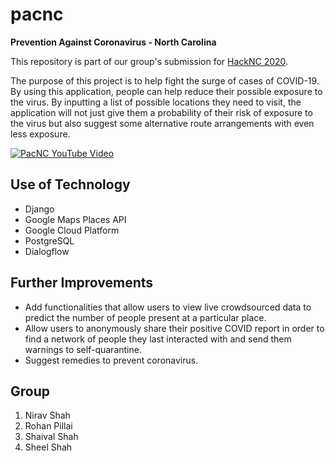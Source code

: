 # pacnc
<b>Prevention Against Coronavirus - North Carolina</b>

This repository is part of our group's submission for [HackNC 2020](https://www.hacknc.com/).

The purpose of this project is to help fight the surge of cases of COVID-19. By using this application, people can help reduce their possible exposure to the virus. By inputting a list of possible locations they need to visit, the application will not just give them a probability of their risk of exposure to the virus but also suggest some alternative route arrangements with even less exposure.

[![PacNC YouTube Video](http://img.youtube.com/vi/PhX2_5YrEvU/0.jpg)](https://youtu.be/PhX2_5YrEvU)

## Use of Technology
- Django
- Google Maps Places API
- Google Cloud Platform
- PostgreSQL
- Dialogflow

## Further Improvements
- Add functionalities that allow users to view live crowdsourced data to predict the number of people present at a particular place. 
- Allow users to anonymously share their positive COVID report in order to find a network of people they last interacted with and send them warnings to self-quarantine.
- Suggest remedies to prevent coronavirus.

## Group
1. Nirav Shah
2. Rohan Pillai
3. Shaival Shah
4. Sheel Shah
